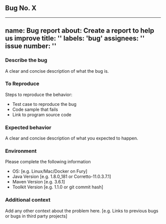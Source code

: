 ## Bug No. X

---
name: Bug report
about: Create a report to help us improve
title: ''
labels: 'bug'
assignees: ''
issue number: ''
---

### Describe the bug
A clear and concise description of what the bug is.

### To Reproduce
Steps to reproduce the behavior:

- Test case to reproduce the bug
- Code sample that fails
- Link to program source code

### Expected behavior
A clear and concise description of what you expected to happen.

### Environment
Please complete the following information
- OS: [e.g. Linux/Mac/Docker on Fury]
- Java Version [e.g. 1.8.0_181 or Corretto-11.0.3.7.1]
- Maven Version [e.g. 3.6.1]
- Toolkit Version [e.g. 1.1.0 or git commit hash]

### Additional context
Add any other context about the problem here. [e.g. Links to previous bugs or bugs in third party projects]

